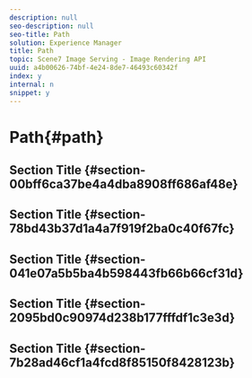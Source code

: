 ```yaml
---
description: null
seo-description: null
seo-title: Path
solution: Experience Manager
title: Path
topic: Scene7 Image Serving - Image Rendering API
uuid: a4b00626-74bf-4e24-8de7-46493c60342f
index: y
internal: n
snippet: y
---
```


# Path{#path}

## Section Title {#section-00bff6ca37be4a4dba8908ff686af48e}

## Section Title {#section-78bd43b37d1a4a7f919f2ba0c40f67fc}

## Section Title {#section-041e07a5b5ba4b598443fb66b66cf31d}

## Section Title {#section-2095bd0c90974d238b177fffdf1c3e3d}

## Section Title {#section-7b28ad46cf1a4fcd8f85150f8428123b}

